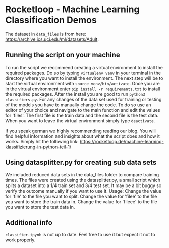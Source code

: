 # Rocketloop - Machine Learning Classification Demos

The dataset in `data_files` is from here: https://archive.ics.uci.edu/ml/datasets/Adult.

## Running the script on your machine
To run the script we recommend creating a virtual environment to install the required packages.
Do so by typing `virtualenv venv` in your terminal in the directory where you want to install the environment.
The next step will be to start the virtual environment with `source venv/bin/activate`.
Once you are in the virtual environment enter `pip install -r requirements.txt` to install the required packages.
After the install you are good to run `python3 classifiers.py`.
For any changes of the data set used for training or testing of the models you have to manually change the code.
To do so use an editor of your choice and navigate to the main function and edit the values for 'files'. The first file is the train data and the second file is the test data.
When you want to leave the virtual environment simply type `deactivate`.

If you speak german we highly recommending reading our blog. You will find helpful information and insights about what the script does and how it works. Simply hit the following link: https://rocketloop.de/machine-learning-klassifizierung-in-python-teil-1/

## Using datasplitter.py for creating sub data sets
We included reduced data sets in the data_files folder to compare training times. The files were created using the datasplitter.py, a small script which splits a dataset into a 1/4 train set and 3/4 test set. It may be a bit buggy so verify the outcome manually if you want to use it. Usage: Change the value for 'file' to the file you want to split. Change the value for 'filee' to the file you want to store the train data in. Change the value for 'fileee' to the file you want to store the test data in.   

## Additional info
`classifier.ipynb` is not up to date. Feel free to use it but expect it not to work properly.
